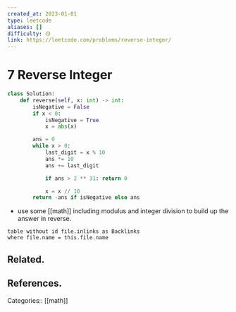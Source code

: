 ```yaml
---
created_at: 2023-01-01
type: leetcode
aliases: []
difficulty: 🟡
link: https://leetcode.com/problems/reverse-integer/
---
```


# 7 Reverse Integer

```python
class Solution:
    def reverse(self, x: int) -> int:
        isNegative = False
        if x < 0:
            isNegative = True
            x = abs(x)

        ans = 0
        while x > 0:
            last_digit = x % 10
            ans *= 10
            ans += last_digit

            if ans > 2 ** 31: return 0

            x = x // 10
        return -ans if isNegative else ans
```

- use some [[math]] including modulus and integer division to build up the answer in reverse.

```dataview
table without id file.inlinks as Backlinks
where file.name = this.file.name
```

## Related.

## References.

Categories:: [[math]]
